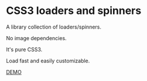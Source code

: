 # CSS3 loaders and spinners

A library collection of loaders/spinners. 

No image dependencies. 

It's pure CSS3. 

Load fast and easily customizable.

[DEMO](https//markxxv.github.io/loader/)
